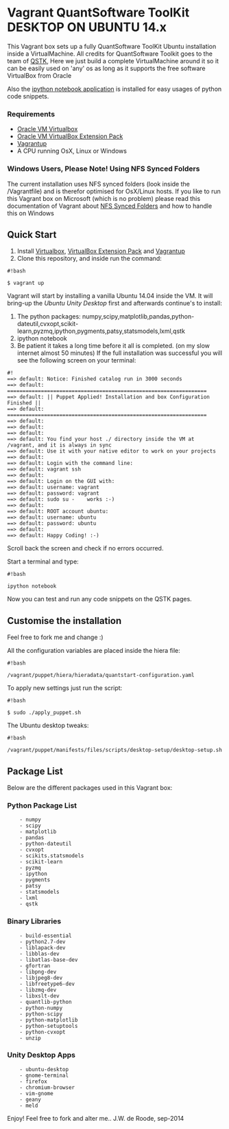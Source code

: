 # Vagrant QuantSoftware ToolKit DESKTOP ON UBUNTU 14.x #

This Vagrant box sets up a fully QuantSoftware ToolKit Ubuntu installation inside a VirtualMachine.
All credits for QuantSoftware Toolkit goes to the team of [QSTK](http://wiki.quantsoftware.org/index.php?title=QuantSoftware_ToolKit), 
Here we just build a complete VirtualMachine around it so it can be easily used on 'any' os as long as it supports the free software VirtualBox from Oracle

Also the [ipython notebook application](http://ipython.org/notebook.html) is installed for easy usages of python code snippets.


### Requirements ###
* [Oracle VM Virtualbox](https://www.virtualbox.org/wiki/Downloads)
* [Oracle VM VirtualBox Extension Pack](https://www.virtualbox.org/wiki/Downloads)
* [Vagrantup](http://www.vagrantup.com/)
* A CPU running OsX, Linux or Windows

### Windows Users, Please Note! Using NFS Synced Folders ###
The current installation uses NFS synced folders (look inside the /Vagrantfile) and is therefor optimised for OsX/Linux hosts. 
If you like to run this Vagrant box on Microsoft (which is no problem) please read this documentation of Vagrant about [NFS Synced Folders](https://docs.vagrantup.com/v2/synced-folders/nfs.html) and how to handle this on Windows


## Quick Start ##
1. Install [Virtualbox](https://www.virtualbox.org/wiki/Downloads),  [VirtualBox Extension Pack](https://www.virtualbox.org/wiki/Downloads) and [Vagrantup](http://www.vagrantup.com/)
2. Clone this repository, and inside run the command: 

```
#!bash

$ vagrant up
```

Vagrant will start by installing a vanilla Ubuntu 14.04 inside the VM. It will bring-up the *Ubuntu Unity Desktop* first and afterwards continue's to install:
1. The python packages: numpy,scipy,matplotlib,pandas,python-dateutil,cvxopt,scikit-learn,pyzmq,ipython,pygments,patsy,statsmodels,lxml,qstk
2. ipython notebook
3. Be patient it takes a long time before it all is completed. (on my slow internet almost 50 minutes)
If the full installation was successful you will see the following screen on your terminal:
```
#!
==> default: Notice: Finished catalog run in 3000 seconds
==> default: =================================================================
==> default: || Puppet Applied! Installation and box Configuration Finished ||
==> default: =================================================================
==> default:  
==> default:  
==> default:  
==> default: You find your host ./ directory inside the VM at /vagrant, and it is always in sync
==> default: Use it with your native editor to work on your projects
==> default:  
==> default: Login with the command line: 
==> default: vagrant ssh
==> default:  
==> default: Login on the GUI with:
==> default: username: vagrant
==> default: password: vagrant
==> default: sudo su -    works :-)
==> default:  
==> default: ROOT account ubuntu:
==> default: username: ubuntu
==> default: password: ubuntu
==> default:  
==> default: Happy Coding! :-)
```
Scroll back the screen and check if no errors occurred.

Start a terminal and type:
```
#!bash

ipython notebook
```

Now you can test and run any code snippets on the QSTK pages.


## Customise the installation ##
Feel free to fork me and change :)


All the configuration variables are placed inside the hiera file:

```
#!bash

/vagrant/puppet/hiera/hieradata/quantstart-configuration.yaml
```
To apply new settings just run the script:

```
#!bash

$ sudo ./apply_puppet.sh
```

The Ubuntu desktop tweaks:
```
#!bash

/vagrant/puppet/manifests/files/scripts/desktop-setup/desktop-setup.sh
```
## Package List ##
Below are the different packages used in this Vagrant box:

### Python Package List ###
        - numpy
        - scipy
        - matplotlib
        - pandas
        - python-dateutil
        - cvxopt
        - scikits.statsmodels
        - scikit-learn
        - pyzmq
        - ipython
        - pygments
        - patsy
        - statsmodels
        - lxml
        - qstk


### Binary Libraries ###
        - build-essential 
        - python2.7-dev
        - liblapack-dev  
        - libblas-dev 
        - libatlas-base-dev 
        - gfortran 
        - libpng-dev 
        - libjpeg8-dev 
        - libfreetype6-dev 
        - libzmq-dev
        - libxslt-dev
        - quantlib-python
        - python-numpy
        - python-scipy
        - python-matplotlib
        - python-setuptools
        - python-cvxopt
        - unzip

### Unity Desktop Apps ###
        - ubuntu-desktop
        - gnome-terminal
        - firefox
        - chromium-browser
        - vim-gnome
        - geany
        - meld

Enjoy! Feel free to fork and alter me..
J.W. de Roode, sep-2014

